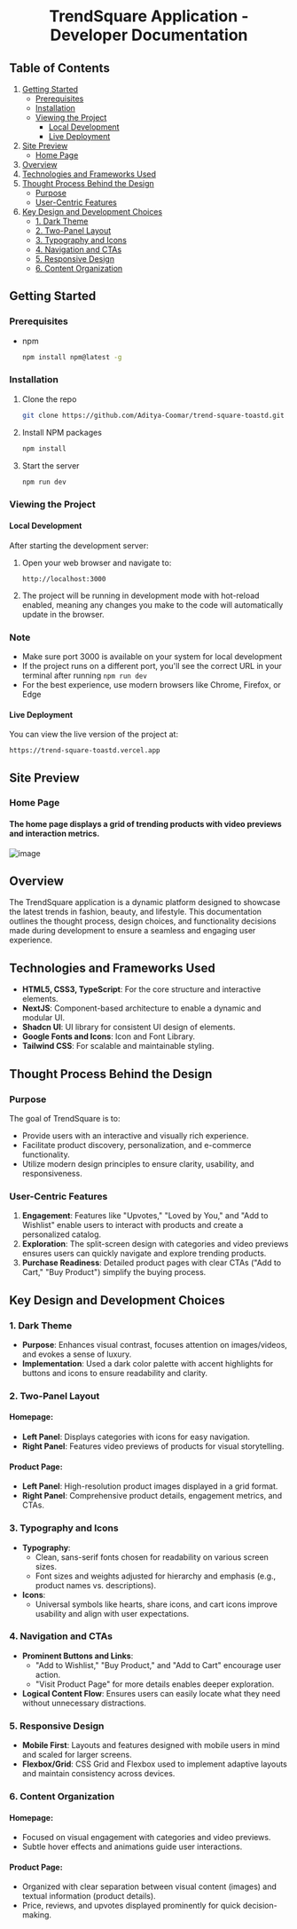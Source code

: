 <h1 align="center"> TrendSquare Application - Developer Documentation </h1> 

## Table of Contents
1. [Getting Started](#getting-started)
   - [Prerequisites](#prerequisites)
   - [Installation](#installation)
   - [Viewing the Project](#viewing-the-project)
     - [Local Development](#local-development)
     - [Live Deployment](#live-deployment)
2. [Site Preview](#site-preview)
   - [Home Page](#home-page)
3. [Overview](#overview)
4. [Technologies and Frameworks Used](#technologies-and-frameworks-used)
5. [Thought Process Behind the Design](#thought-process-behind-the-design)
   - [Purpose](#purpose)
   - [User-Centric Features](#user-centric-features)
6. [Key Design and Development Choices](#key-design-and-development-choices)
   - [1. Dark Theme](#1-dark-theme)
   - [2. Two-Panel Layout](#2-two-panel-layout)
   - [3. Typography and Icons](#3-typography-and-icons)
   - [4. Navigation and CTAs](#4-navigation-and-ctas)
   - [5. Responsive Design](#5-responsive-design)
   - [6. Content Organization](#6-content-organization)

<!-- GETTING STARTED -->
## Getting Started
### Prerequisites
- npm
  ```sh
  npm install npm@latest -g
  ```
### Installation
1. Clone the repo
   ```sh
   git clone https://github.com/Aditya-Coomar/trend-square-toastd.git
   ```
2. Install NPM packages
   ```sh
   npm install
   ```
3. Start the server
   ```sh
   npm run dev
   ```
### Viewing the Project
#### Local Development
After starting the development server:
1. Open your web browser and navigate to:
   ```
   http://localhost:3000
   ```
2. The project will be running in development mode with hot-reload enabled, meaning any changes you make to the code will automatically update in the browser.
### Note
- Make sure port 3000 is available on your system for local development
- If the project runs on a different port, you'll see the correct URL in your terminal after running `npm run dev`
- For the best experience, use modern browsers like Chrome, Firefox, or Edge
#### Live Deployment
You can view the live version of the project at:
```
https://trend-square-toastd.vercel.app
```

## Site Preview

### Home Page
#### The home page displays a grid of trending products with video previews and interaction metrics.
![image](https://github.com/user-attachments/assets/25a67406-2666-4a8a-8711-847f9809d08f)


## Overview
The TrendSquare application is a dynamic platform designed to showcase the latest trends in fashion, beauty, and lifestyle. This documentation outlines the thought process, design choices, and functionality decisions made during development to ensure a seamless and engaging user experience.

## Technologies and Frameworks Used

- **HTML5, CSS3, TypeScript**: For the core structure and interactive elements.
- **NextJS**: Component-based architecture to enable a dynamic and modular UI.
- **Shadcn UI**: UI library for consistent UI design of elements.
- **Google Fonts and Icons**: Icon and Font Library.
- **Tailwind CSS**: For scalable and maintainable styling.


## Thought Process Behind the Design

### Purpose
The goal of TrendSquare is to:
- Provide users with an interactive and visually rich experience.
- Facilitate product discovery, personalization, and e-commerce functionality.
- Utilize modern design principles to ensure clarity, usability, and responsiveness.

### User-Centric Features
1. **Engagement**: Features like "Upvotes," "Loved by You," and "Add to Wishlist" enable users to interact with products and create a personalized catalog.
2. **Exploration**: The split-screen design with categories and video previews ensures users can quickly navigate and explore trending products.
3. **Purchase Readiness**: Detailed product pages with clear CTAs ("Add to Cart," "Buy Product") simplify the buying process.



## Key Design and Development Choices

### 1. Dark Theme
- **Purpose**: Enhances visual contrast, focuses attention on images/videos, and evokes a sense of luxury.
- **Implementation**: Used a dark color palette with accent highlights for buttons and icons to ensure readability and clarity.

### 2. Two-Panel Layout
#### Homepage:
- **Left Panel**: Displays categories with icons for easy navigation.
- **Right Panel**: Features video previews of products for visual storytelling.

#### Product Page:
- **Left Panel**: High-resolution product images displayed in a grid format.
- **Right Panel**: Comprehensive product details, engagement metrics, and CTAs.

### 3. Typography and Icons
- **Typography**:
  - Clean, sans-serif fonts chosen for readability on various screen sizes.
  - Font sizes and weights adjusted for hierarchy and emphasis (e.g., product names vs. descriptions).
- **Icons**:
  - Universal symbols like hearts, share icons, and cart icons improve usability and align with user expectations.

### 4. Navigation and CTAs
- **Prominent Buttons and Links**:
  - "Add to Wishlist," "Buy Product," and "Add to Cart" encourage user action.
  - "Visit Product Page" for more details enables deeper exploration.
- **Logical Content Flow**: Ensures users can easily locate what they need without unnecessary distractions.

### 5. Responsive Design
- **Mobile First**: Layouts and features designed with mobile users in mind and scaled for larger screens.
- **Flexbox/Grid**: CSS Grid and Flexbox used to implement adaptive layouts and maintain consistency across devices.

### 6. Content Organization
#### Homepage:
- Focused on visual engagement with categories and video previews.
- Subtle hover effects and animations guide user interactions.

#### Product Page:
- Organized with clear separation between visual content (images) and textual information (product details).
- Price, reviews, and upvotes displayed prominently for quick decision-making.


